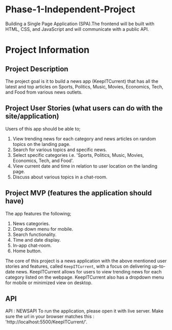 # Phase-1-Independent-Project
Building a Single Page Application (SPA).The frontend will be built with HTML, CSS, and JavaScript and will communicate with a public API.

# Project Information

## Project Description
The project goal is it to build a news app (KeepITCurrent) that has all the latest and top articles on Sports, Politics, Music, Movies, Economics, Tech, and Food from various news outlets.
## Project User Stories (what users can do with the site/application)
Users of this app should be able to;
1. View trending news for each category and news articles on random topics on the landing page.
2. Search for various topics and specific news.
3. Select specific categories i.e. 'Sports, Politics, Music, Movies, Economics, Tech, and Food'.
4. View current date and time in relation to user location on the landing page.
5. Discuss about various topics in a chat-room.
## Project MVP (features the application should have)
The app features the following;
1. News categories.
2. Drop down menu for mobile.
3. Search functionality.
4. Time and date display.
5. In-app chat-room.
6. Home button.

The core of this project is a news application with the above mentioned user stories and features, called `KeepITCurrent`, with a focus on delivering up-to-date news.
KeepITCurrent allows for users to view trending news for each category listed on the webpage.
KeepITCurrent also has a dropdown menu for mobile or minimized view on desktop.

## API
API : NEWSAPI
To run the application, please open it with live server. Make sure the url in your browser matches this : 'http://localhost:5500/KeepITCurrent/'.
